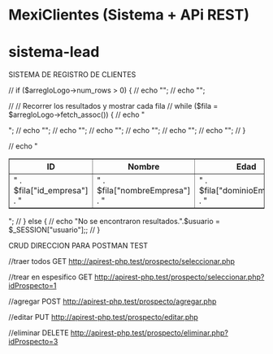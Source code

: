 # MexiClientes (Sistema + APi REST)
# sistema-lead
SISTEMA DE REGISTRO DE CLIENTES


// if ($arregloLogo->num_rows > 0) {
//   echo "<table border='1'>";
//   echo "<tr><th>ID</th><th>Nombre</th><th>Edad</th></tr>";

//   // Recorrer los resultados y mostrar cada fila
//   while ($fila = $arregloLogo->fetch_assoc()) {
//       echo "<tr>";
//       echo "<td>" . $fila["id_empresa"] . "</td>";
//       echo "<td>" . $fila["nombreEmpresa"] . "</td>";
//       echo "<td>" . $fila["dominioEmpresa"] . "</td>";
//       echo "<td>" . $fila["logotipoEmpresa"] . "</td>";
//       echo "<td>" . $fila["id_login"] . "</td>";
//       echo "</tr>";
//   }

//     echo "</table>";
//   } else {
//     echo "No se encontraron resultados.".$usuario = $_SESSION["usuario"];; 
//   }

CRUD DIRECCION PARA POSTMAN TEST


//traer todos GET
http://apirest-php.test/prospecto/seleccionar.php

//trear en espesifico GET
http://apirest-php.test/prospecto/seleccionar.php?idProspecto=1

//agregar POST
http://apirest-php.test/prospecto/agregar.php

//editar PUT
http://apirest-php.test/prospecto/editar.php

//eliminar DELETE
http://apirest-php.test/prospecto/eliminar.php?idProspecto=3